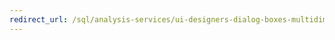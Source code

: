 ```yaml
---
redirect_url: /sql/analysis-services/ui-designers-dialog-boxes-multidimensional/ui-designers-dialog-boxes-multidimensional
---
```


